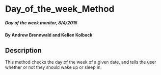 # Day_of_the_week_Method

##### Day of the week monitor, 8/4/2015

#### By Andrew Brennwald and Kellen Kolbeck

## Description

This method checks the day of the week of a given date, and tells the user whether or not they should wake up or sleep in.

